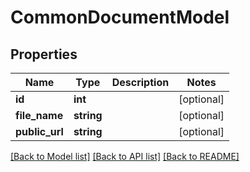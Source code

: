 # CommonDocumentModel

## Properties
Name | Type | Description | Notes
------------ | ------------- | ------------- | -------------
**id** | **int** |  | [optional] 
**file_name** | **string** |  | [optional] 
**public_url** | **string** |  | [optional] 

[[Back to Model list]](../README.md#documentation-for-models) [[Back to API list]](../README.md#documentation-for-api-endpoints) [[Back to README]](../README.md)


